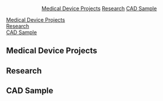 <p align="center">
  <a href="https://www.rmclaughlin-projects.github.io/#medical-device-projects">Medical Device Projects</a>
  <a href="https://www.rmclaughlin-projects.github.io/#research">Research</a>
  <a href="https://www.rmclaughlin-projects.github.io/#cad-sample">CAD Sample</a>
</p>

[Medical Device Projects](https://www.rmclaughlin-projects.github.io/#medical-device-projects)  
[Research](https://www.rmclaughlin-projects.github.io/#research)  
[CAD Sample](https://www.rmclaughlin-projects.github.io/#cad-sample)

## Medical Device Projects

## Research

## CAD Sample
